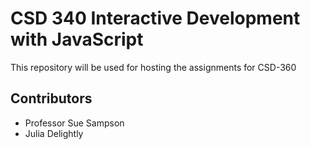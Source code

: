 # CSD 340 Interactive Development with JavaScript
This repository will be used for hosting the assignments for CSD-360
## Contributors
* Professor Sue Sampson
* Julia Delightly
